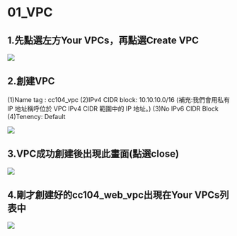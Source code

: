 # 01_VPC 

## 1.先點選左方Your VPCs，再點選Create VPC
![](https://d2mxuefqeaa7sj.cloudfront.net/s_D9B64ACBDF11324D58A2D9EEDE6624BB6F72F59119918FF43A44F1662ECCDFCE_1548770314911_8888888.jpg)

## 2.創建VPC

(1)Name tag : cc104_vpc
(2)IPv4 CIDR block: 10.10.10.0/16
 (補充:我們會用私有 IP 地址稱呼位於 VPC IPv4 CIDR 範圍中的 IP 地址。)
(3)No IPv6 CIDR Block
(4)Tenency: Default

![](https://d2mxuefqeaa7sj.cloudfront.net/s_D9B64ACBDF11324D58A2D9EEDE6624BB6F72F59119918FF43A44F1662ECCDFCE_1548814110500_0130.jpg)

## 3.VPC成功創建後出現此畫面(點選close)
![](https://d2mxuefqeaa7sj.cloudfront.net/s_9E3F718E84A3608B99BAD50C112B49EDF0DF87D510155714CC8B6962BEEF3AFA_1548582958054_3.jpg)

## 4.剛才創建好的cc104_web_vpc出現在Your VPCs列表中
![](https://d2mxuefqeaa7sj.cloudfront.net/s_9E3F718E84A3608B99BAD50C112B49EDF0DF87D510155714CC8B6962BEEF3AFA_1548582968907_4.jpg)


